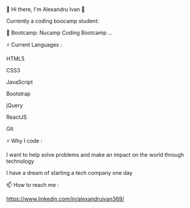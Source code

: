 👋 Hi there, I'm Alexandru Ivan 👋

Currently a coding boocamp student:

🔭 Bootcamp: Nucamp Coding Bootcamp ...

⚡ Current Languages : 

   HTML5

   CSS3

   JavaScript

   Bootstrap

   jQuery

   ReactJS

   Git

⚡ Why I code :

   I want to help solve problems and make an impact on the world through technology

   I have a dream of starting a tech company one day

📫 How to reach me :
   
   https://www.linkedin.com/in/alexandruivan369/

<!---
alexandruIvan1995/alexandruIvan1995 is a ✨ special ✨ repository because its `README.md` (this file) appears on your GitHub profile.
You can click the Preview link to take a look at your changes.
--->
